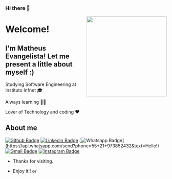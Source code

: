 ### Hi there 👋

<img align="right" width="250" height="250" src="https://media.giphy.com/media/iIqmM5tTjmpOB9mpbn/giphy.gif">
 
# Welcome!
 
## I'm Matheus Evangelista! Let me present a little about myself :)
 
Studying Software Engineering at Instituto Infnet :mortar_board:

Always learning :man_technologist:

Lover of Technology and coding :heart:
 
 
## About me 
[![Github Badge](https://img.shields.io/badge/-Github-000?style=flat-square&logo=Github&logoColor=white&link=https://github.com/MTevangelista)](https://github.com/MTevangelista)
[![Linkedin Badge](https://img.shields.io/badge/-LinkedIn-blue?style=flat-square&logo=Linkedin&logoColor=white&link=https://www.linkedin.com/in/matheus01/)](https://www.linkedin.com/in/matheus01/)
[![Whatsapp Badge](https://img.shields.io/badge/-Whatsapp-4CA143?style=flat-square&labelColor=4CA143&logo=whatsapp&logoColor=white&link=https://api.whatsapp.com/send?phone=55+21+973852432&text=Hello!)](https://api.whatsapp.com/send?phone=55+21+973852432&text=Hello!)
[![Gmail Badge](https://img.shields.io/badge/-Gmail-c14438?style=flat-square&logo=Gmail&logoColor=white&link=mailto:matheusevangelistadev@gmail.com)](mailto:matheusevangelistadev@gmail.com)
[![Instagram Badge](https://img.shields.io/badge/-Instagram-ba164a?style=flat-square&logo=Instagram&logoColor=white&link=https://www.instagram.com/_matheusrj/?hl=pt-br)](https://www.instagram.com/_matheusrj/?hl=pt-br)
 
- Thanks for visiting. 
 
- Enjoy it!! o/

<!--
**MTevangelista/MTevangelista** is a ✨ _special_ ✨ repository because its `README.md` (this file) appears on your GitHub profile.

Here are some ideas to get you started:

https://i.pinimg.com/originals/d4/c2/d9/d4c2d99c8563cc5d71c93919eeb62998.jpg

- 🔭 I’m currently working on ...
- 🌱 I’m currently learning ...
- 👯 I’m looking to collaborate on ...
- 🤔 I’m looking for help with ...
- 💬 Ask me about ...
- 📫 How to reach me: ...
- 😄 Pronouns: ...
- ⚡ Fun fact: ...
-->
